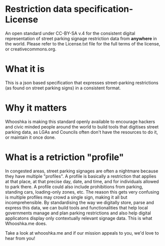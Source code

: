 # Restriction data specification- License
An open standard under CC-BY-SA v.4 for the consistent digital representation of street parking signage restriction data from **anywhere** in the world.
Please refer to the License.txt file for the full terms of the license, or creativecommons.org.

# What it is
This is a json based specification that expresses street-parking restrictions (as found on street parking signs) in a consistent format.  

# Why it matters
Whooshka is making this standard openly available to encourage hackers and civic minded people around the world to build tools that digitises street parking data, as LGAs and Councils often don't have the resources to do it, or maintain it once done.

# What is a retriction "profile"
In congested areas, street parking signages are often a nightmare because they have multiple "profiles".  A profile is basically a restriction that applies at that place, at that precise day, date, and time, and for individuals allowed to park there. A profile could also include prohibitions from parking, standing cars, loading-only zones, etc. The reason this gets very confusing is multiple profiles may crowd a single sign, making it all but incomprehensible.  By standardising the way we digitally store, parse and express this data, we can build tools and functionalities that help local governments manage and plan parking restrictions and also help digital applicatons display only contextually relevant signage data.  This is what Whooshka.me does.

Take a look at whooshka.me and if our mission appeals to you, we'd love to hear from you!





